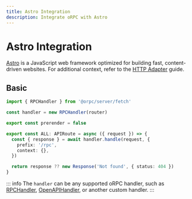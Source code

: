 ```yaml
---
title: Astro Integration
description: Integrate oRPC with Astro
---
```


# Astro Integration

[Astro](https://astro.build/) is a JavaScript web framework optimized for building fast, content-driven websites. For additional context, refer to the [HTTP Adapter](/docs/adapters/http) guide.

## Basic

```ts [pages/rpc/[...rest].ts]
import { RPCHandler } from '@orpc/server/fetch'

const handler = new RPCHandler(router)

export const prerender = false

export const ALL: APIRoute = async ({ request }) => {
  const { response } = await handler.handle(request, {
    prefix: '/rpc',
    context: {},
  })

  return response ?? new Response('Not found', { status: 404 })
}
```

::: info
The `handler` can be any supported oRPC handler, such as [RPCHandler](/docs/rpc-handler), [OpenAPIHandler](/docs/openapi/openapi-handler), or another custom handler.
:::
